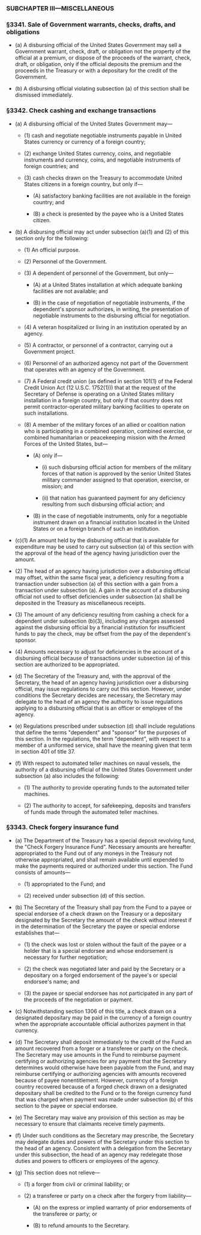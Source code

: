 ### SUBCHAPTER III—MISCELLANEOUS

### §3341. Sale of Government warrants, checks, drafts, and obligations
* (a) A disbursing official of the United States Government may sell a Government warrant, check, draft, or obligation not the property of the official at a premium, or dispose of the proceeds of the warrant, check, draft, or obligation, only if the official deposits the premium and the proceeds in the Treasury or with a depositary for the credit of the Government.

* (b) A disbursing official violating subsection (a) of this section shall be dismissed immediately.

### §3342. Check cashing and exchange transactions
* (a) A disbursing official of the United States Government may—

  * (1) cash and negotiate negotiable instruments payable in United States currency or currency of a foreign country;

  * (2) exchange United States currency, coins, and negotiable instruments and currency, coins, and negotiable instruments of foreign countries; and

  * (3) cash checks drawn on the Treasury to accommodate United States citizens in a foreign country, but only if—

    * (A) satisfactory banking facilities are not available in the foreign country; and

    * (B) a check is presented by the payee who is a United States citizen.


* (b) A disbursing official may act under subsection (a)(1) and (2) of this section only for the following:

  * (1) An official purpose.

  * (2) Personnel of the Government.

  * (3) A dependent of personnel of the Government, but only—

    * (A) at a United States installation at which adequate banking facilities are not available; and

    * (B) in the case of negotiation of negotiable instruments, if the dependent's sponsor authorizes, in writing, the presentation of negotiable instruments to the disbursing official for negotiation.


  * (4) A veteran hospitalized or living in an institution operated by an agency.

  * (5) A contractor, or personnel of a contractor, carrying out a Government project.

  * (6) Personnel of an authorized agency not part of the Government that operates with an agency of the Government.

  * (7) A Federal credit union (as defined in section 101(1) of the Federal Credit Union Act (12 U.S.C. 1752(1))) that at the request of the Secretary of Defense is operating on a United States military installation in a foreign country, but only if that country does not permit contractor-operated military banking facilities to operate on such installations.

  * (8) A member of the military forces of an allied or coalition nation who is participating in a combined operation, combined exercise, or combined humanitarian or peacekeeping mission with the Armed Forces of the United States, but—

    * (A) only if—

      * (i) such disbursing official action for members of the military forces of that nation is approved by the senior United States military commander assigned to that operation, exercise, or mission; and

      * (ii) that nation has guaranteed payment for any deficiency resulting from such disbursing official action; and


    * (B) in the case of negotiable instruments, only for a negotiable instrument drawn on a financial institution located in the United States or on a foreign branch of such an institution.


* (c)(1) An amount held by the disbursing official that is available for expenditure may be used to carry out subsection (a) of this section with the approval of the head of the agency having jurisdiction over the amount.

* (2) The head of an agency having jurisdiction over a disbursing official may offset, within the same fiscal year, a deficiency resulting from a transaction under subsection (a) of this section with a gain from a transaction under subsection (a). A gain in the account of a disbursing official not used to offset deficiencies under subsection (a) shall be deposited in the Treasury as miscellaneous receipts.

* (3) The amount of any deficiency resulting from cashing a check for a dependent under subsection (b)(3), including any charges assessed against the disbursing official by a financial institution for insufficient funds to pay the check, may be offset from the pay of the dependent's sponsor.

* (4) Amounts necessary to adjust for deficiencies in the account of a disbursing official because of transactions under subsection (a) of this section are authorized to be appropriated.

* (d) The Secretary of the Treasury and, with the approval of the Secretary, the head of an agency having jurisdiction over a disbursing official, may issue regulations to carry out this section. However, under conditions the Secretary decides are necessary, the Secretary may delegate to the head of an agency the authority to issue regulations applying to a disbursing official that is an officer or employee of the agency.

* (e) Regulations prescribed under subsection (d) shall include regulations that define the terms "dependent" and "sponsor" for the purposes of this section. In the regulations, the term "dependent", with respect to a member of a uniformed service, shall have the meaning given that term in section 401 of title 37.

* (f) With respect to automated teller machines on naval vessels, the authority of a disbursing official of the United States Government under subsection (a) also includes the following:

  * (1) The authority to provide operating funds to the automated teller machines.

  * (2) The authority to accept, for safekeeping, deposits and transfers of funds made through the automated teller machines.

### §3343. Check forgery insurance fund
* (a) The Department of the Treasury has a special deposit revolving fund, the "Check Forgery Insurance Fund". Necessary amounts are hereafter appropriated to the Fund out of any moneys in the Treasury not otherwise appropriated, and shall remain available until expended to make the payments required or authorized under this section. The Fund consists of amounts—

  * (1) appropriated to the Fund; and

  * (2) received under subsection (d) of this section.


* (b) The Secretary of the Treasury shall pay from the Fund to a payee or special endorsee of a check drawn on the Treasury or a depositary designated by the Secretary the amount of the check without interest if in the determination of the Secretary the payee or special endorse establishes that—

  * (1) the check was lost or stolen without the fault of the payee or a holder that is a special endorsee and whose endorsement is necessary for further negotiation;

  * (2) the check was negotiated later and paid by the Secretary or a depositary on a forged endorsement of the payee's or special endorsee's name; and

  * (3) the payee or special endorsee has not participated in any part of the proceeds of the negotiation or payment.


* (c) Notwithstanding section 1306 of this title, a check drawn on a designated depositary may be paid in the currency of a foreign country when the appropriate accountable official authorizes payment in that currency.

* (d) The Secretary shall deposit immediately to the credit of the Fund an amount recovered from a forger or a transferee or party on the check. The Secretary may use amounts in the Fund to reimburse payment certifying or authorizing agencies for any payment that the Secretary determines would otherwise have been payable from the Fund, and may reimburse certifying or authorizing agencies with amounts recovered because of payee nonentitlement. However, currency of a foreign country recovered because of a forged check drawn on a designated depositary shall be credited to the Fund or to the foreign currency fund that was charged when payment was made under subsection (b) of this section to the payee or special endorsee.

* (e) The Secretary may waive any provision of this section as may be necessary to ensure that claimants receive timely payments.

* (f) Under such conditions as the Secretary may prescribe, the Secretary may delegate duties and powers of the Secretary under this section to the head of an agency. Consistent with a delegation from the Secretary under this subsection, the head of an agency may redelegate those duties and powers to officers or employees of the agency.

* (g) This section does not relieve—

  * (1) a forger from civil or criminal liability; or

  * (2) a transferee or party on a check after the forgery from liability—

    * (A) on the express or implied warranty of prior endorsements of the transferee or party; or

    * (B) to refund amounts to the Secretary.